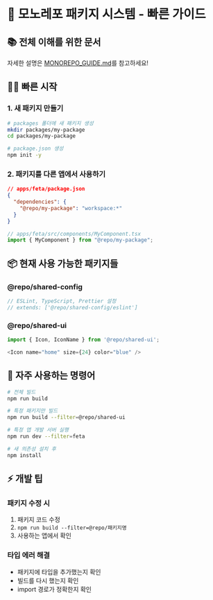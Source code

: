 # 🚀 모노레포 패키지 시스템 - 빠른 가이드

## 📚 전체 이해를 위한 문서

자세한 설명은 [MONOREPO_GUIDE.md](./MONOREPO_GUIDE.md)를 참고하세요!

## 🏃‍♂️ 빠른 시작

### 1. 새 패키지 만들기

```bash
# packages 폴더에 새 패키지 생성
mkdir packages/my-package
cd packages/my-package

# package.json 생성
npm init -y
```

### 2. 패키지를 다른 앱에서 사용하기

```json
// apps/feta/package.json
{
  "dependencies": {
    "@repo/my-package": "workspace:*"
  }
}
```

```typescript
// apps/feta/src/components/MyComponent.tsx
import { MyComponent } from "@repo/my-package";
```

## 📦 현재 사용 가능한 패키지들

### @repo/shared-config

```typescript
// ESLint, TypeScript, Prettier 설정
// extends: ['@repo/shared-config/eslint']
```

### @repo/shared-ui

```typescript
import { Icon, IconName } from '@repo/shared-ui';

<Icon name="home" size={24} color="blue" />
```

## 🔧 자주 사용하는 명령어

```bash
# 전체 빌드
npm run build

# 특정 패키지만 빌드
npm run build --filter=@repo/shared-ui

# 특정 앱 개발 서버 실행
npm run dev --filter=feta

# 새 의존성 설치 후
npm install
```

## ⚡️ 개발 팁

### 패키지 수정 시

1. 패키지 코드 수정
2. `npm run build --filter=@repo/패키지명`
3. 사용하는 앱에서 확인

### 타입 에러 해결

- 패키지에 타입을 추가했는지 확인
- 빌드를 다시 했는지 확인
- import 경로가 정확한지 확인